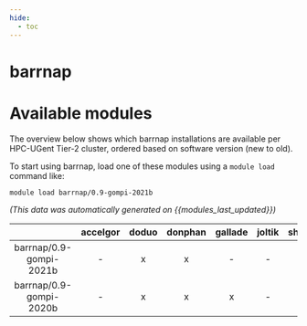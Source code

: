 ```yaml
---
hide:
  - toc
---
```


barrnap
=======

# Available modules


The overview below shows which barrnap installations are available per HPC-UGent Tier-2 cluster, ordered based on software version (new to old).

To start using barrnap, load one of these modules using a `module load` command like:

```shell
module load barrnap/0.9-gompi-2021b
```

*(This data was automatically generated on {{modules_last_updated}})*  

| |accelgor|doduo|donphan|gallade|joltik|shinx|skitty|
| :---: | :---: | :---: | :---: | :---: | :---: | :---: | :---: |
|barrnap/0.9-gompi-2021b|-|x|x|-|-|-|-|
|barrnap/0.9-gompi-2020b|-|x|x|x|-|-|-|
